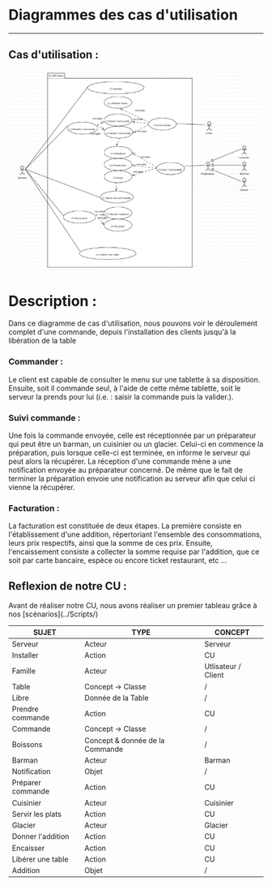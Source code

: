 Diagrammes des cas d'utilisation
==========
---
## Cas d'utilisation :

![](./Diagrammes/CU_V1.png)

Description :
=============

<p>Dans ce diagramme de cas d'utilisation, nous pouvons voir le déroulement complet d'une commande, depuis l'installation des clients jusqu'à la libération de la table</p>

### Commander :
<p>
Le client est capable de consulter le menu sur une tablette à sa disposition.  
Ensuite, soit il commande seul, à l'aide de cette même tablette, soit le serveur la prends pour lui (i.e. : saisir la commande puis la valider.).  
</p>

### Suivi commande :
<p>
Une fois la commande envoyée, celle est réceptionnée par un préparateur qui peut être un barman, un cuisinier ou un glacier.
Celui-ci en commence la préparation, puis lorsque celle-ci est
terminée, en informe le serveur qui peut alors la récupérer.
La réception d'une commande mène a une notification envoyée au préparateur concerné. De même que le fait de terminer la préparation envoie une notification au serveur afin que celui ci vienne la récupérer.
</p>

### Facturation :
<p>
La facturation est constituée de deux étapes.
La première consiste en l'établissement d'une addition, répertoriant l'ensemble des consommations, leurs prix respectifs, ainsi que la somme de ces prix.  
Ensuite, l'encaissement consiste a collecter la somme requise par l'addition, que ce soit par carte bancaire, espèce ou encore ticket restaurant, etc ...
</p>


## Reflexion de notre CU :

<p>
Avant de réaliser notre CU, nous avons réaliser un premier tableau grâce à nos [scénarios](../Scripts/)
</p>

|SUJET |TYPE |CONCEPT |
|--------|------|-------------|  
|Serveur |Acteur |Serveur |
|Installer |Action |CU |
|Famille |Acteur |Utlisateur / Client |
|Table |Concept -> Classe | / |
|Libre |Donnée de la Table | / |
|Prendre commande |Action |CU |
|Commande |Concept -> Classe | / |
|Boissons |Concept & donnée de la Commande | / |
|Barman |Acteur |Barman |
|Notification |Objet | / |
|Préparer commande |Action |CU |
|Cuisinier |Acteur |Cuisinier |
|Servir les plats |Action |CU |
|Glacier |Acteur |Glacier |
|Donner l'addition |Action |CU |
|Encaisser |Action |CU |
|Libérer une table |Action |CU |
|Addition |Objet | / |
